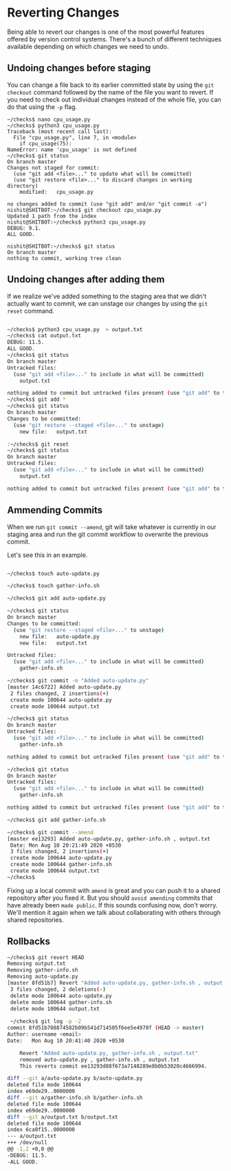 <h1> Reverting Changes </h1>

Being able to revert our changes is one of
the most powerful features
offered by version control systems.
There's a bunch of different techniques available
depending on which changes we need to undo. 

<h2> Undoing changes before staging</h2>

You can change a file back to
its earlier committed state by using
the `git checkout` command
followed by the name of the file you want to revert. If you need to check out individual changes
instead of the whole file,
you can do that using the `-p` flag.


```shell
~/checks$ nano cpu_usage.py 
~/checks$ python3 cpu_usage.py 
Traceback (most recent call last):
  File "cpu_usage.py", line 7, in <module>
    if cpu_usage(75):
NameError: name 'cpu_usage' is not defined
~/checks$ git status 
On branch master
Changes not staged for commit:
  (use "git add <file>..." to update what will be committed)
  (use "git restore <file>..." to discard changes in working directory)
	modified:   cpu_usage.py

no changes added to commit (use "git add" and/or "git commit -a")
nishit@SHITBOT:~/checks$ git checkout cpu_usage.py
Updated 1 path from the index
nishit@SHITBOT:~/checks$ python3 cpu_usage.py 
DEBUG: 9.1.
ALL GOOD.

nishit@SHITBOT:~/checks$ git status 
On branch master
nothing to commit, working tree clean
```

<h2> Undoing changes after adding them </h2>

If we realize we've added something to
the staging area that we didn't actually want to commit,
we can unstage our changes
by using the `git reset` command. 

```sh

~/checks$ python3 cpu_usage.py  > output.txt
~/checks$ cat output.txt 
DEBUG: 11.5.
ALL GOOD.
~/checks$ git status 
On branch master
Untracked files:
  (use "git add <file>..." to include in what will be committed)
	output.txt

nothing added to commit but untracked files present (use "git add" to track)
~/checks$ git add *
~/checks$ git status 
On branch master
Changes to be committed:
  (use "git restore --staged <file>..." to unstage)
	new file:   output.txt

:~/checks$ git reset 
~/checks$ git status 
On branch master
Untracked files:
  (use "git add <file>..." to include in what will be committed)
	output.txt

nothing added to commit but untracked files present (use "git add" to track)
```
<h2> Ammending Commits </h2>

When we run `git commit --amend`,
git will take whatever is
currently in our staging area and
run the git commit
workflow to overwrite the previous commit.

Let's see this in an example.


```sh

~/checks$ touch auto-update.py

~/checks$ touch gather-info.sh

~/checks$ git add auto-update.py 

~/checks$ git status 
On branch master
Changes to be committed:
  (use "git restore --staged <file>..." to unstage)
	new file:   auto-update.py
	new file:   output.txt

Untracked files:
  (use "git add <file>..." to include in what will be committed)
	gather-info.sh

~/checks$ git commit -m "Added auto-update.py"
[master 14c6722] Added auto-update.py
 2 files changed, 2 insertions(+)
 create mode 100644 auto-update.py
 create mode 100644 output.txt

~/checks$ git status 
On branch master
Untracked files:
  (use "git add <file>..." to include in what will be committed)
	gather-info.sh

nothing added to commit but untracked files present (use "git add" to track)

~/checks$ git status 
On branch master
Untracked files:
  (use "git add <file>..." to include in what will be committed)
	gather-info.sh

nothing added to commit but untracked files present (use "git add" to track)

~/checks$ git add gather-info.sh 

~/checks$ git commit --amend 
[master ee13293] Added auto-update.py, gather-info.sh , output.txt
 Date: Mon Aug 10 20:21:49 2020 +0530
 3 files changed, 2 insertions(+)
 create mode 100644 auto-update.py
 create mode 100644 gather-info.sh
 create mode 100644 output.txt
~/checks$ 
```
Fixing up a local commit with `amend` is
great and you can push it to
a shared repository after you fixed it.
But you should `avoid amending`
commits that have already been `made public`.
If this sounds confusing now, don't worry.
We'll mention it again when we talk about
collaborating with others through shared repositories.

<h2> Rollbacks </h2>

```sh
~/checks$ git revert HEAD 
Removing output.txt
Removing gather-info.sh
Removing auto-update.py
[master 8fd51b7] Revert "Added auto-update.py, gather-info.sh , output.txt" removed auto-update.py , gather-info.sh , output.txt This reverts commit ee13293d88f673a7148289e8b0b53020c4666994.
 3 files changed, 2 deletions(-)
 delete mode 100644 auto-update.py
 delete mode 100644 gather-info.sh
 delete mode 100644 output.txt
 
 ~/checks$ git log -p -2
commit 8fd51b708874582b09b541d714505f6ee5e4978f (HEAD -> master)
Author: username <email>
Date:   Mon Aug 10 20:41:40 2020 +0530

    Revert "Added auto-update.py, gather-info.sh , output.txt"
    removed auto-update.py , gather-info.sh , output.txt
    This reverts commit ee13293d88f673a7148289e8b0b53020c4666994.

diff --git a/auto-update.py b/auto-update.py
deleted file mode 100644
index e69de29..0000000
diff --git a/gather-info.sh b/gather-info.sh
deleted file mode 100644
index e69de29..0000000
diff --git a/output.txt b/output.txt
deleted file mode 100644
index 6ca0f15..0000000
--- a/output.txt
+++ /dev/null
@@ -1,2 +0,0 @@
-DEBUG: 11.5.
-ALL GOOD.


```
